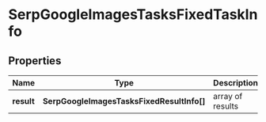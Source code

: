 # SerpGoogleImagesTasksFixedTaskInfo

## Properties

| Name | Type | Description | Notes |
|------------ | ------------- | ------------- | -------------|
**result** | **SerpGoogleImagesTasksFixedResultInfo[]** | array of results |[optional]|